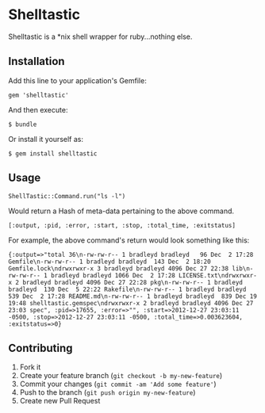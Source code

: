 # Shelltastic
Shelltastic is a *nix shell wrapper for ruby...nothing else.

## Installation

Add this line to your application's Gemfile:

    gem 'shelltastic'

And then execute:

    $ bundle

Or install it yourself as:

    $ gem install shelltastic

## Usage

 `ShellTastic::Command.run("ls -l")`

Would return a Hash of meta-data pertaining to the above command.

`[:output, :pid, :error, :start, :stop, :total_time, :exitstatus]`

For example, the above command's return would look something like this:

`{:output=>"total 36\n-rw-rw-r-- 1 bradleyd bradleyd   96 Dec  2 17:28 Gemfile\n-rw-rw-r-- 1 bradleyd bradleyd  143 Dec  2 18:20 Gemfile.lock\ndrwxrwxr-x 3 bradleyd bradleyd 4096 Dec 27 22:38 lib\n-rw-rw-r-- 1 bradleyd bradleyd 1066 Dec  2 17:28 LICENSE.txt\ndrwxrwxr-x 2 bradleyd bradleyd 4096 Dec 27 22:28 pkg\n-rw-rw-r-- 1 bradleyd bradleyd  130 Dec  5 22:22 Rakefile\n-rw-rw-r-- 1 bradleyd bradleyd  539 Dec  2 17:28 README.md\n-rw-rw-r-- 1 bradleyd bradleyd  839 Dec 19 19:48 shelltastic.gemspec\ndrwxrwxr-x 2 bradleyd bradleyd 4096 Dec 27 23:03 spec", :pid=>17655, :error=>"", :start=>2012-12-27 23:03:11 -0500, :stop=>2012-12-27 23:03:11 -0500, :total_time=>0.003623604, :exitstatus=>0}`

## Contributing

1. Fork it
2. Create your feature branch (`git checkout -b my-new-feature`)
3. Commit your changes (`git commit -am 'Add some feature'`)
4. Push to the branch (`git push origin my-new-feature`)
5. Create new Pull Request
